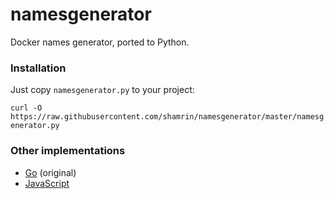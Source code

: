 namesgenerator
==============

Docker names generator, ported to Python.

### Installation

Just copy `namesgenerator.py` to your project: 

```curl -O https://raw.githubusercontent.com/shamrin/namesgenerator/master/namesgenerator.py```

### Other implementations

* [Go][2] (original)
* [JavaScript][1]

[1]: https://github.com/tonypujals/docker-namesgenerator
[2]: https://github.com/docker/docker/blob/master/pkg/namesgenerator/names-generator.go
